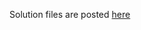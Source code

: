 Solution files are posted [here](https://github.com/anulkar/datascience/tree/master/excel-challenge)
